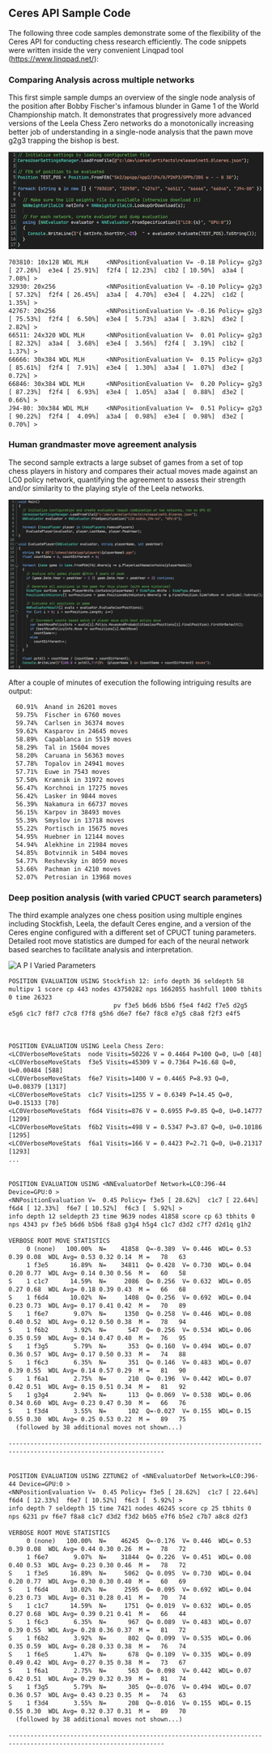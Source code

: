
## Ceres API Sample Code

The following three code samples demonstrate some of the 
flexibility of the Ceres API for conducting chess research efficiently. The 
code snippets were written inside the very convenient 
Linqpad tool (https://www.linqpad.net/):


### Comparing Analysis across multiple networks

This first simple sample dumps an overview of the single node analysis
of the position after Bobby Fischer's infamous blunder in Game 1
of the World Championship match. It demonstrates
that progressively more advanced versions of the Leela Chess Zero networks
do a monotonically increasing better job of understanding
in a single-node analysis that the pawn move g2g3 trapping
the bishop is best.

![A P I Evaluator Compare](../images/API_EvaluatorCompare.png)

```
703810: 10x128 WDL MLH     <NNPositionEvaluation V= -0.18 Policy= g2g3 [ 27.26%]  e3e4 [ 25.91%]  f2f4 [ 12.23%]  c1b2 [ 10.50%]  a3a4 [  7.08%] >
32930: 20x256              <NNPositionEvaluation V= -0.10 Policy= g2g3 [ 57.32%]  f2f4 [ 26.45%]  a3a4 [  4.70%]  e3e4 [  4.22%]  c1d2 [  1.35%] >
42767: 20x256              <NNPositionEvaluation V= -0.16 Policy= g2g3 [ 75.53%]  f2f4 [  6.50%]  e3e4 [  5.73%]  a3a4 [  3.82%]  d3e2 [  2.82%] >
66511: 24x320 WDL MLH      <NNPositionEvaluation V=  0.01 Policy= g2g3 [ 82.32%]  a3a4 [  3.68%]  e3e4 [  3.56%]  f2f4 [  3.19%]  c1b2 [  1.37%] >
66666: 30x384 WDL MLH      <NNPositionEvaluation V=  0.15 Policy= g2g3 [ 85.61%]  f2f4 [  7.91%]  e3e4 [  1.30%]  a3a4 [  1.07%]  d3e2 [  0.72%] >
66846: 30x384 WDL MLH      <NNPositionEvaluation V=  0.20 Policy= g2g3 [ 87.23%]  f2f4 [  6.93%]  e3e4 [  1.05%]  a3a4 [  0.88%]  d3e2 [  0.66%] >
J94-80: 30x384 WDL MLH     <NNPositionEvaluation V=  0.51 Policy= g2g3 [ 90.22%]  f2f4 [  4.09%]  a3a4 [  0.98%]  e3e4 [  0.98%]  d3e2 [  0.70%] >
```


### Human grandmaster move agreement analysis 
The second sample extracts a large subset of games from a set
of top chess players in history and compares their actual moves made
against an LC0 policy network, quantifying the agreement to 
assess their strength and/or similarity to the playing style of 
the Leela networks.

![A P I Player Analysis](../images/APIPlayerAnalysis.png)

After a couple of minutes of execution the following intriguing results are output:

```
  60.91%  Anand in 26201 moves
  59.75%  Fischer in 6760 moves
  59.74%  Carlsen in 36374 moves
  59.62%  Kasparov in 24645 moves
  58.89%  Capablanca in 5519 moves
  58.29%  Tal in 15604 moves
  58.20%  Caruana in 56363 moves
  57.78%  Topalov in 24941 moves
  57.71%  Euwe in 7543 moves
  57.50%  Kramnik in 31972 moves
  56.47%  Korchnoi in 17275 moves
  56.42%  Lasker in 9844 moves
  56.39%  Nakamura in 66737 moves
  56.15%  Karpov in 38493 moves
  55.39%  Smyslov in 13718 moves
  55.22%  Portisch in 15675 moves
  54.95%  Huebner in 12144 moves
  54.94%  Alekhine in 21984 moves
  54.85%  Botvinnik in 5404 moves
  54.77%  Reshevsky in 8059 moves
  53.66%  Pachman in 4210 moves
  52.07%  Petrosian in 13968 moves
```


### Deep position analysis (with varied CPUCT search parameters)
The third example analyzes one chess position using multiple
engines including Stockfish, Leela, the default Ceres engine,
and a version of the Ceres engine configured with a different
set of CPUCT tuning parameters. Detailed root move statistics
are dumped for each of the neural network based searches
to facilitate analysis and interpretation.
 
![A P I Varied Parameters](API_VariedParameters.png)

```
POSITION EVALUATION USING Stockfish 12: info depth 36 seldepth 58 multipv 1 score cp 443 nodes 43750282 nps 1662055 hashfull 1000 tbhits 0 time 26323 
				             pv f3e5 b6d6 b5b6 f5e4 f4d2 f7e5 d2g5 e5g6 c1c7 f8f7 c7c8 f7f8 g5h6 d6e7 f6e7 f8c8 e7g5 c8a8 f2f3 e4f5 
             				     


POSITION EVALUATION USING Leela Chess Zero: 
<LC0VerboseMoveStats  node Visits=50226 V = 0.4464 P=100 Q=0, U=0 [48]
<LC0VerboseMoveStats  f3e5 Visits=45309 V = 0.7364 P=16.68 Q=0, U=0.00484 [588]
<LC0VerboseMoveStats  f6e7 Visits=1400 V = 0.4465 P=8.93 Q=0, U=0.08379 [1317]
<LC0VerboseMoveStats  c1c7 Visits=1255 V = 0.6349 P=14.45 Q=0, U=0.15133 [70]
<LC0VerboseMoveStats  f6d4 Visits=876 V = 0.6955 P=9.85 Q=0, U=0.14777 [1299]
<LC0VerboseMoveStats  f6b2 Visits=498 V = 0.5347 P=3.87 Q=0, U=0.10186 [1295]
<LC0VerboseMoveStats  f6a1 Visits=166 V = 0.4423 P=2.71 Q=0, U=0.21317 [1293]
...


POSITION EVALUATION USING <NNEvaluatorDef Network=LC0:J96-44 Device=GPU:0 >
<NNPositionEvaluation V=  0.45 Policy= f3e5 [ 28.62%]  c1c7 [ 22.64%]  f6d4 [ 12.33%]  f6e7 [ 10.52%]  f6c3 [  5.92%] >
info depth 12 seldepth 23 time 9639 nodes 41858 score cp 63 tbhits 0 nps 4343 pv f3e5 b6d6 b5b6 f8a8 g3g4 h5g4 c1c7 d3d2 c7f7 d2d1q g1h2 

VERBOSE ROOT MOVE STATISTICS
     0 (none)   100.00%  N=    41858  Q=-0.389  V= 0.446  WDL= 0.53 0.39 0.08  WDL Avg= 0.53 0.32 0.14  M =   78   63  
     1 f3e5      16.89%  N=    34811  Q= 0.428  V= 0.730  WDL= 0.04 0.20 0.77  WDL Avg= 0.14 0.30 0.56  M =   60   58  
S    1 c1c7      14.59%  N=     2086  Q= 0.256  V= 0.632  WDL= 0.05 0.27 0.68  WDL Avg= 0.18 0.39 0.43  M =   66   68  
S    1 f6d4      10.02%  N=     1408  Q= 0.256  V= 0.692  WDL= 0.04 0.23 0.73  WDL Avg= 0.17 0.41 0.42  M =   70   89  
S    1 f6e7       9.07%  N=     1350  Q= 0.258  V= 0.446  WDL= 0.08 0.40 0.52  WDL Avg= 0.12 0.50 0.38  M =   78   94  
S    1 f6b2       3.92%  N=      547  Q= 0.256  V= 0.534  WDL= 0.06 0.35 0.59  WDL Avg= 0.14 0.47 0.40  M =   76   95  
S    1 f3g5       5.79%  N=      353  Q= 0.160  V= 0.494  WDL= 0.07 0.36 0.57  WDL Avg= 0.17 0.50 0.33  M =   74   88  
S    1 f6c3       6.35%  N=      351  Q= 0.146  V= 0.483  WDL= 0.07 0.39 0.55  WDL Avg= 0.14 0.57 0.29  M =   81   90  
S    1 f6a1       2.75%  N=      210  Q= 0.196  V= 0.442  WDL= 0.07 0.42 0.51  WDL Avg= 0.15 0.51 0.34  M =   81   92  
S    1 g3g4       2.94%  N=      113  Q= 0.069  V= 0.538  WDL= 0.06 0.34 0.60  WDL Avg= 0.23 0.47 0.30  M =   66   76  
S    1 f3d4       3.55%  N=      102  Q=-0.027  V= 0.155  WDL= 0.15 0.55 0.30  WDL Avg= 0.25 0.53 0.22  M =   89   75  
  (followed by 38 additional moves not shown...)

-----------------------------------------------------------------------------------------------------------------


POSITION EVALUATION USING ZZTUNE2 of <NNEvaluatorDef Network=LC0:J96-44 Device=GPU:0 >
<NNPositionEvaluation V=  0.45 Policy= f3e5 [ 28.62%]  c1c7 [ 22.64%]  f6d4 [ 12.33%]  f6e7 [ 10.52%]  f6c3 [  5.92%] >
info depth 7 seldepth 15 time 7421 nodes 46245 score cp 25 tbhits 0 nps 6231 pv f6e7 f8a8 c1c7 d3d2 f3d2 b6b5 e7f6 b5e2 c7b7 a8c8 d2f3 

VERBOSE ROOT MOVE STATISTICS
     0 (none)   100.00%  N=    46245  Q=-0.176  V= 0.446  WDL= 0.53 0.39 0.08  WDL Avg= 0.44 0.30 0.26  M =   78   72  
     1 f6e7       9.07%  N=    31844  Q= 0.226  V= 0.451  WDL= 0.08 0.40 0.53  WDL Avg= 0.23 0.30 0.46  M =   78   72  
S    1 f3e5      16.89%  N=     5062  Q= 0.095  V= 0.730  WDL= 0.04 0.20 0.77  WDL Avg= 0.30 0.30 0.40  M =   60   69  
S    1 f6d4      10.02%  N=     2595  Q= 0.095  V= 0.692  WDL= 0.04 0.23 0.73  WDL Avg= 0.31 0.28 0.41  M =   70   74  
S    1 c1c7      14.59%  N=     1751  Q= 0.019  V= 0.632  WDL= 0.05 0.27 0.68  WDL Avg= 0.39 0.21 0.41  M =   66   44  
S    1 f6c3       6.35%  N=      967  Q= 0.089  V= 0.483  WDL= 0.07 0.39 0.55  WDL Avg= 0.28 0.36 0.37  M =   81   72  
S    1 f6b2       3.92%  N=      802  Q= 0.099  V= 0.535  WDL= 0.06 0.35 0.59  WDL Avg= 0.28 0.33 0.38  M =   76   74  
S    1 f6e5       1.47%  N=      678  Q= 0.109  V= 0.335  WDL= 0.09 0.49 0.42  WDL Avg= 0.27 0.35 0.38  M =   73   67  
S    1 f6a1       2.75%  N=      563  Q= 0.098  V= 0.442  WDL= 0.07 0.42 0.51  WDL Avg= 0.29 0.32 0.39  M =   81   74  
S    1 f3g5       5.79%  N=      305  Q=-0.076  V= 0.494  WDL= 0.07 0.36 0.57  WDL Avg= 0.43 0.23 0.35  M =   74   63  
S    1 f3d4       3.55%  N=      208  Q=-0.016  V= 0.155  WDL= 0.15 0.55 0.30  WDL Avg= 0.32 0.37 0.31  M =   89   70  
  (followed by 38 additional moves not shown...)

-----------------------------------------------------------------------------------------------------------------
```